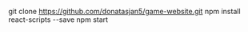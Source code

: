 git clone https://github.com/donatasjan5/game-website.git
npm install react-scripts --save
npm start
